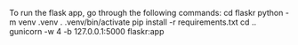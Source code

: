 To run the flask app, go through the following commands:
cd flaskr
python -m venv .venv
. .venv/bin/activate
pip install -r requirements.txt
cd ..
gunicorn -w 4 -b 127.0.0.1:5000 flaskr:app
